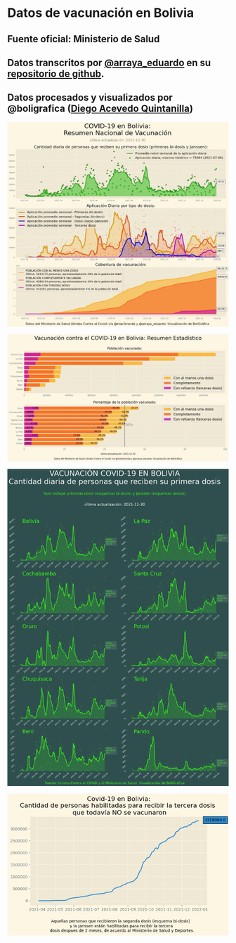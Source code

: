 # Datos de vacunación en Bolivia
## Fuente oficial: Ministerio de Salud

## Datos transcritos por [@arraya_eduardo](https://twitter.com/arraya_eduardo) en su [repositorio de github](https://github.com/pr0nstar/covid19-data/blob/master/processed/bolivia/vaccinations.csv).

## Datos procesados y visualizados por @boligrafica ([Diego Acevedo Quintanilla](https://twitter.com/klimatica))


![Resumen nacional](https://github.com/dquintani/vacunacion/blob/main/resumen_nacional.jpg?raw=true)



![Resumen Estadístico](https://github.com/dquintani/vacunacion/blob/main/resumen_departamental.jpg?raw=true)

![Cantidad diaria que recibe su primera dosis](https://github.com/dquintani/vacunacion/blob/main/primera_vacunacion.jpg?raw=true)

![Habilitados refuerzo sin vacunar](https://github.com/dquintani/vacunacion/blob/main/habilitado_refuerzo1.jpg?raw=true)